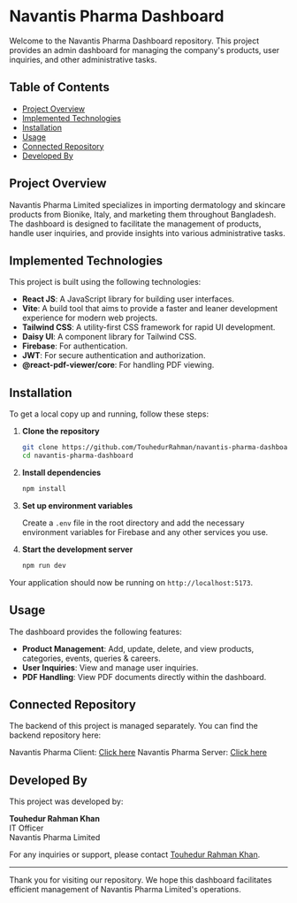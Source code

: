 # Navantis Pharma Dashboard

Welcome to the Navantis Pharma Dashboard repository. This project provides an admin dashboard for managing the company's products, user inquiries, and other administrative tasks.

## Table of Contents

- [Project Overview](#project-overview)
- [Implemented Technologies](#implemented-technologies)
- [Installation](#installation)
- [Usage](#usage)
- [Connected Repository](#connected-repository)
- [Developed By](#developed-by)

## Project Overview

Navantis Pharma Limited specializes in importing dermatology and skincare products from Bionike, Italy, and marketing them throughout Bangladesh. The dashboard is designed to facilitate the management of products, handle user inquiries, and provide insights into various administrative tasks.

## Implemented Technologies

This project is built using the following technologies:

- **React JS**: A JavaScript library for building user interfaces.
- **Vite**: A build tool that aims to provide a faster and leaner development experience for modern web projects.
- **Tailwind CSS**: A utility-first CSS framework for rapid UI development.
- **Daisy UI**: A component library for Tailwind CSS.
- **Firebase**: For authentication.
- **JWT**: For secure authentication and authorization.
- **@react-pdf-viewer/core**: For handling PDF viewing.

## Installation

To get a local copy up and running, follow these steps:

1. **Clone the repository**

    ```bash
    git clone https://github.com/TouhedurRahman/navantis-pharma-dashboard.git
    cd navantis-pharma-dashboard
    ```

2. **Install dependencies**

    ```bash
    npm install
    ```

3. **Set up environment variables**

    Create a `.env` file in the root directory and add the necessary environment variables for Firebase and any other services you use.

4. **Start the development server**

    ```bash
    npm run dev
    ```

Your application should now be running on `http://localhost:5173`.

## Usage

The dashboard provides the following features:

- **Product Management**: Add, update, delete, and view products, categories, events, queries & careers.
- **User Inquiries**: View and manage user inquiries.
- **PDF Handling**: View PDF documents directly within the dashboard.

## Connected Repository

The backend of this project is managed separately. You can find the backend repository here:

Navantis Pharma Client: [Click here](https://github.com/TouhedurRahman/navantis-pharma-client)
Navantis Pharma Server: [Click here](https://github.com/TouhedurRahman/navantis-pharma-server)

## Developed By

This project was developed by:

**Touhedur Rahman Khan**  
IT Officer  
Navantis Pharma Limited

For any inquiries or support, please contact [Touhedur Rahman Khan](https://www.facebook.com/touhedur.cse).

---

Thank you for visiting our repository. We hope this dashboard facilitates efficient management of Navantis Pharma Limited's operations.